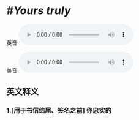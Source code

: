 # ***\#Yours truly*** 
英音
<audio src="./media/Yours truly1_AAC.aac" controls="controls"></audio>

美音
<audio src="./media/Yours truly2_AAC.aac" controls="controls"></audio>



  

英文释义
---
### 1.**[用于书信结尾、签名之前] 你忠实的**  


